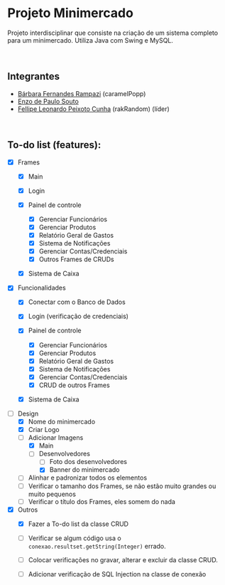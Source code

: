 # Projeto Minimercado

Projeto interdisciplinar que consiste na criação de um sistema completo para um minimercado. 
Utiliza Java com Swing e MySQL.

<br />

## Integrantes
- [Bárbara Fernandes Rampazi](https://github.com/caramelPopp) (caramelPopp)
- [Enzo de Paulo Souto](https://github.com/EnzoSouto01)
- [Fellipe Leonardo Peixoto Cunha](https://github.com/rakRandom) (rakRandom) (líder)

<br />

## To-do list (features):
- [x] Frames
    - [x] Main

    - [x] Login

    - [x] Painel de controle
        - [x] Gerenciar Funcionários
        - [x] Gerenciar Produtos
        - [x] Relatório Geral de Gastos
        - [x] Sistema de Notificações
        - [x] Gerenciar Contas/Credenciais
        - [x] Outros Frames de CRUDs
    
    - [X] Sistema de Caixa


- [x] Funcionalidades
    - [x] Conectar com o Banco de Dados

    - [x] Login (verificação de credenciais)

    - [x] Painel de controle
        - [x] Gerenciar Funcionários
        - [x] Gerenciar Produtos
        - [x] Relatório Geral de Gastos
        - [x] Sistema de Notificações
        - [x] Gerenciar Contas/Credenciais
        - [x] CRUD de outros Frames

    - [x] Sistema de Caixa

- [ ] Design
    - [x] Nome do minimercado
    - [x] Criar Logo
    - [ ] Adicionar Imagens
        - [x] Main
        - [ ] Desenvolvedores
            - [ ] Foto dos desenvolvedores
            - [x] Banner do minimercado
    - [ ] Alinhar e padronizar todos os elementos
    - [ ] Verificar o tamanho dos Frames, se não estão muito grandes ou muito pequenos
    - [ ] Verificar o título dos Frames, eles somem do nada

- [x] Outros
    - [x] Fazer a To-do list da classe CRUD
    - [ ] Verificar se algum código usa o `conexao.resultset.getString(Integer)` errado.
    - [ ] Colocar verificações no gravar, alterar e excluir da classe CRUD.
    - [ ] Adicionar verificação de SQL Injection na classe de conexão

